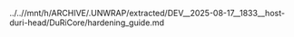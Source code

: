 ../..//mnt/h/ARCHIVE/.UNWRAP/extracted/DEV__2025-08-17__1833__host-duri-head/DuRiCore/hardening_guide.md